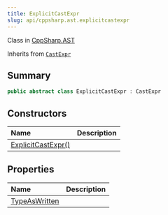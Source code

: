 ```yaml
---
title: ExplicitCastExpr
slug: api/cppsharp.ast.explicitcastexpr
---
```

Class in [CppSharp.AST](/api/cppsharp/ast)

Inherits from [`CastExpr`](/api/cppsharp/ast/castexpr)

## Summary



```csharp
public abstract class ExplicitCastExpr : CastExpr
```

## Constructors

|Name|Description|
|:---|:---|
|[ExplicitCastExpr\(\)](/api/cppsharp/ast/explicitcastexpr//ctor)||

## Properties

|Name|Description|
|:---|:---|
|[TypeAsWritten](/api/cppsharp/ast/explicitcastexpr/typeaswritten)||

